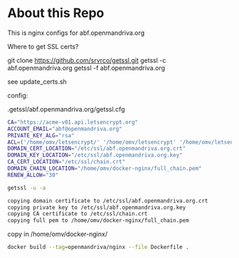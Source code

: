 # About this Repo

This is nginx configs for abf.openmandriva.org

Where to get SSL certs?

git clone https://github.com/srvrco/getssl.git
getssl -c abf.openmandriva.org
getssl -f abf.openmandriva.org

see update_certs.sh

config:

.getssl/abf.openmandriva.org/getssl.cfg

```bash
CA="https://acme-v01.api.letsencrypt.org"
ACCOUNT_EMAIL="abf@openmandriva.org"
PRIVATE_KEY_ALG="rsa"
ACL=('/home/omv/letsencrypt/' '/home/omv/letsencrypt' '/home/omv/letsencrypt')
DOMAIN_CERT_LOCATION="/etc/ssl/abf.openmandriva.org.crt"
DOMAIN_KEY_LOCATION="/etc/ssl/abf.openmandriva.org.key"
CA_CERT_LOCATION="/etc/ssl/chain.crt"
DOMAIN_CHAIN_LOCATION="/home/omv/docker-nginx/full_chain.pem"
RENEW_ALLOW="30"
```

```bash
getssl -u -a

copying domain certificate to /etc/ssl/abf.openmandriva.org.crt
copying private key to /etc/ssl/abf.openmandriva.org.key
copying CA certificate to /etc/ssl/chain.crt
copying full pem to /home/omv/docker-nginx/full_chain.pem
```

copy in /home/omv/docker-nginx/

```bash
docker build --tag=openmandriva/nginx --file Dockerfile .
```
